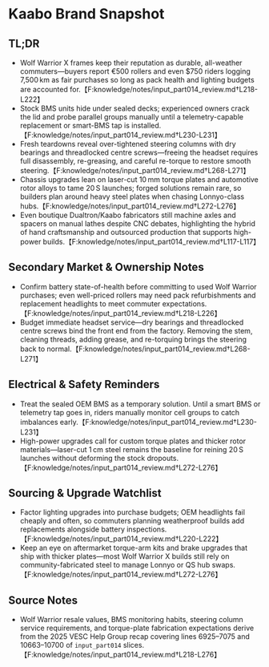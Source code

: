 # Kaabo Brand Snapshot

## TL;DR
- Wolf Warrior X frames keep their reputation as durable, all-weather commuters—buyers report €500 rollers and even $750 riders logging 7,500 km as fair purchases so long as pack health and lighting budgets are accounted for.【F:knowledge/notes/input_part014_review.md†L218-L222】
- Stock BMS units hide under sealed decks; experienced owners crack the lid and probe parallel groups manually until a telemetry-capable replacement or smart-BMS tap is installed.【F:knowledge/notes/input_part014_review.md†L230-L231】
- Fresh teardowns reveal over-tightened steering columns with dry bearings and threadlocked centre screws—freeing the headset requires full disassembly, re-greasing, and careful re-torque to restore smooth steering.【F:knowledge/notes/input_part014_review.md†L268-L271】
- Chassis upgrades lean on laser-cut 10 mm torque plates and automotive rotor alloys to tame 20 S launches; forged solutions remain rare, so builders plan around heavy steel plates when chasing Lonnyo-class hubs.【F:knowledge/notes/input_part014_review.md†L272-L276】
- Even boutique Dualtron/Kaabo fabricators still machine axles and spacers on manual lathes despite CNC debates, highlighting the hybrid of hand craftsmanship and outsourced production that supports high-power builds.【F:knowledge/notes/input_part014_review.md†L117-L117】

## Secondary Market & Ownership Notes
- Confirm battery state-of-health before committing to used Wolf Warrior purchases; even well-priced rollers may need pack refurbishments and replacement headlights to meet commuter expectations.【F:knowledge/notes/input_part014_review.md†L218-L226】
- Budget immediate headset service—dry bearings and threadlocked centre screws bind the front end from the factory. Removing the stem, cleaning threads, adding grease, and re-torquing brings the steering back to normal.【F:knowledge/notes/input_part014_review.md†L268-L271】

## Electrical & Safety Reminders
- Treat the sealed OEM BMS as a temporary solution. Until a smart BMS or telemetry tap goes in, riders manually monitor cell groups to catch imbalances early.【F:knowledge/notes/input_part014_review.md†L230-L231】
- High-power upgrades call for custom torque plates and thicker rotor materials—laser-cut 1 cm steel remains the baseline for reining 20 S launches without deforming the stock dropouts.【F:knowledge/notes/input_part014_review.md†L272-L276】

## Sourcing & Upgrade Watchlist
- Factor lighting upgrades into purchase budgets; OEM headlights fail cheaply and often, so commuters planning weatherproof builds add replacements alongside battery inspections.【F:knowledge/notes/input_part014_review.md†L220-L222】
- Keep an eye on aftermarket torque-arm kits and brake upgrades that ship with thicker plates—most Wolf Warrior X builds still rely on community-fabricated steel to manage Lonnyo or QS hub swaps.【F:knowledge/notes/input_part014_review.md†L272-L276】

## Source Notes
- Wolf Warrior resale values, BMS monitoring habits, steering column service requirements, and torque-plate fabrication expectations derive from the 2025 VESC Help Group recap covering lines 6925–7075 and 10663–10700 of `input_part014` slices.【F:knowledge/notes/input_part014_review.md†L218-L276】
